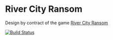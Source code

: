 River City Ransom
=================

Design by contract of the game [River City Ransom](https://en.wikipedia.org/wiki/River_City_Ransom)

[![Build Status](https://travis-ci.org/davidsan/rivercityransom.png)](https://travis-ci.org/davidsan/rivercityransom)
